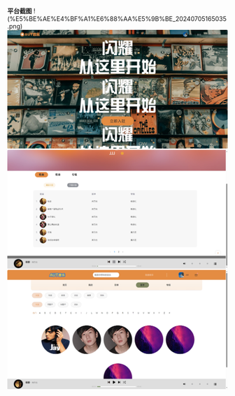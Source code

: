  **平台截图** 
!(%E5%BE%AE%E4%BF%A1%E6%88%AA%E5%9B%BE_20240705165035.png)
![输入图片说明](%E5%BE%AE%E4%BF%A1%E6%88%AA%E5%9B%BE_20240705165026.png)
![输入图片说明](%E5%BE%AE%E4%BF%A1%E6%88%AA%E5%9B%BE_20240705165048.png)
![输入图片说明](%E5%BE%AE%E4%BF%A1%E6%88%AA%E5%9B%BE_20240705165144.png)
